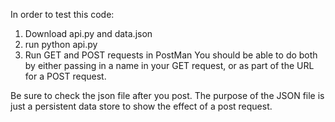 In order to test this code:

1. Download api.py and data.json
2. run python api.py
3. Run GET and POST requests in PostMan
You should be able to do both by either passing in a name in your GET request, or as part of the URL for a POST request.

Be sure to check the json file after you post. The purpose of the JSON file is just a persistent data store
to show the effect of a post request. 
